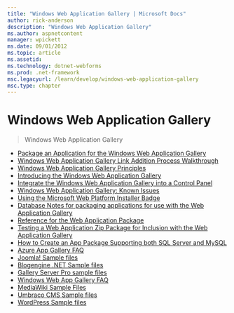 ```yaml
---
title: "Windows Web Application Gallery | Microsoft Docs"
author: rick-anderson
description: "Windows Web Application Gallery"
ms.author: aspnetcontent
manager: wpickett
ms.date: 09/01/2012
ms.topic: article
ms.assetid: 
ms.technology: dotnet-webforms
ms.prod: .net-framework
msc.legacyurl: /learn/develop/windows-web-application-gallery
msc.type: chapter
---
```

Windows Web Application Gallery
====================
> Windows Web Application Gallery


- [Package an Application for the Windows Web Application Gallery](package-an-application-for-the-windows-web-application-gallery.md)
- [Windows Web Application Gallery Link Addition Process Walkthrough](windows-web-application-gallery-link-addition-process-walkthrough.md)
- [Windows Web Application Gallery Principles](windows-web-application-gallery-principles.md)
- [Introducing the Windows Web Application Gallery](introducing-the-windows-web-application-gallery.md)
- [Integrate the Windows Web Application Gallery into a Control Panel](integrate-the-windows-web-application-gallery-into-a-control-panel.md)
- [Windows Web Application Gallery: Known Issues](windows-web-application-gallery-known-issues.md)
- [Using the Microsoft Web Platform Installer Badge](using-the-microsoft-web-platform-installer-badge.md)
- [Database Notes for packaging applications for use with the Web Application Gallery](database-notes-for-packaging-applications-for-use-with-the-web-application-gallery.md)
- [Reference for the Web Application Package](reference-for-the-web-application-package.md)
- [Testing a Web Application Zip Package for Inclusion with the Web Application Gallery](testing-a-web-application-zip-package-for-inclusion-with-the-web-application-gallery.md)
- [How to Create an App Package Supporting both SQL Server and MySQL](how-to-create-an-app-package-supporting-both-sql-server-and-mysql.md)
- [Azure App Gallery FAQ](azure-app-gallery-faq.md)
- [Joomla! Sample files](joomla-sample-files.md)
- [Blogengine .NET Sample files](blogengine-net-sample-files.md)
- [Gallery Server Pro sample files](gallery-server-pro-sample-files.md)
- [Windows Web App Gallery FAQ](frequently-asked-questions.md)
- [MediaWiki Sample Files](mediawiki-sample-files.md)
- [Umbraco CMS Sample files](umbraco-cms-sample-files.md)
- [WordPress Sample files](wordpress-sample-files.md)